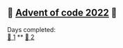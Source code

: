## 🎅 [Advent of code 2022](https://adventofcode.com/) 🤶

Days completed:  
[🎁 1](days/1/1.js) **
[🎁 2](days/2/2.js)